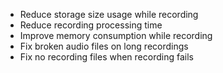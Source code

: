 - Reduce storage size usage while recording
- Reduce recording processing time
- Improve memory consumption while recording
- Fix broken audio files on long recordings
- Fix no recording files when recording fails